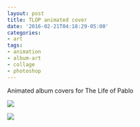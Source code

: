 ```yaml
---
layout: post
title: TLOP animated cover
date: '2016-02-21T04:18:29-05:00'
categories:
- art
tags:
- animation
- album-art
- collage
- photoshop
---
```


Animated album covers for The Life of Pablo

 ![](/images/pablo-11.gif)
 
 ![](/images/pablo-12.gif)